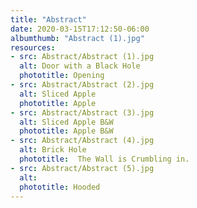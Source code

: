 ```yaml
---
title: "Abstract"
date: 2020-03-15T17:12:50-06:00
albumthumb: "Abstract (1).jpg"
resources:
- src: Abstract/Abstract (1).jpg
  alt: Door with a Black Hole
  phototitle: Opening
- src: Abstract/Abstract (2).jpg
  alt: Sliced Apple
  phototitle: Apple
- src: Abstract/Abstract (3).jpg
  alt: Sliced Apple B&W
  phototitle: Apple B&W
- src: Abstract/Abstract (4).jpg
  alt: Brick Hole
  phototitle:  The Wall is Crumbling in.
- src: Abstract/Abstract (5).jpg
  alt: 
  phototitle: Hooded
---
```


